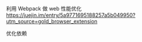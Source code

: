 利用 Webpack 做 web 性能优化
https://juejin.im/entry/5a9771695188257a5b049950?utm_source=gold_browser_extension

优化依赖